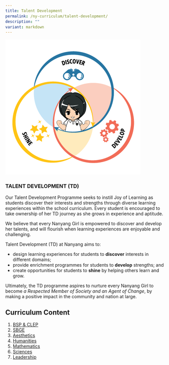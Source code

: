 ```yaml
---
title: Talent Development
permalink: /ny-curriculum/talent-development/
description: ""
variant: markdown
---
```

<img src="/images/dds-icons.png">


### TALENT DEVELOPMENT (TD)


Our Talent Development Programme seeks to instill Joy of Learning as students discover their interests and strengths through diverse learning experiences within the school curriculum. Every student is encouraged to take ownership of her TD journey as she grows in experience and aptitude.&nbsp;

We believe that every Nanyang Girl is empowered to discover and develop her talents, and will flourish when learning experiences are enjoyable and challenging.

Talent Development (TD) at Nanyang aims to:

*   design learning experiences for students to&nbsp;**discover**&nbsp;interests in different domains;
*   provide enrichment programmes for students to&nbsp;**develop**&nbsp;strengths; and
*   create opportunities for students to&nbsp;**shine**&nbsp;by helping others learn and grow.

Ultimately, the TD programme aspires to nurture every Nanyang Girl to become&nbsp;_a Respected Member of Society and an Agent of Change_, by making a positive impact in the community and nation at large.


## Curriculum Content
1. [BSP &amp; CLEP](/talent-development/bsp-clep/)
2. [SBGE](/talent-development/sbge/)
3. [Aesthetics](/talent-development/aesthetics/)
4. [Humanities](/talent-development/humanities/)
5. [Mathematics](/talent-development/mathematics/)
6. [Sciences](/talent-development/sciences/)
7. [Leadership](/talent-development/leadership/)